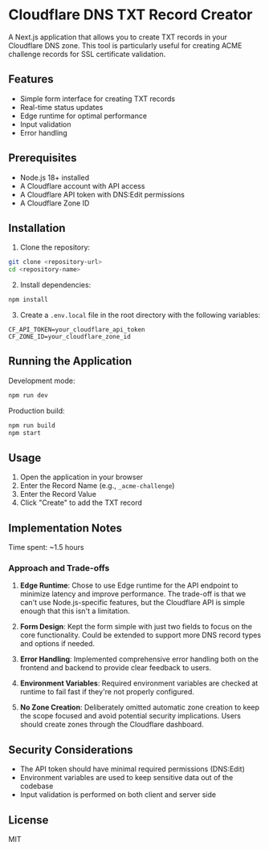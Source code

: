 # Cloudflare DNS TXT Record Creator

A Next.js application that allows you to create TXT records in your Cloudflare DNS zone. This tool is particularly useful for creating ACME challenge records for SSL certificate validation.

## Features

- Simple form interface for creating TXT records
- Real-time status updates
- Edge runtime for optimal performance
- Input validation
- Error handling

## Prerequisites

- Node.js 18+ installed
- A Cloudflare account with API access
- A Cloudflare API token with DNS:Edit permissions
- A Cloudflare Zone ID

## Installation

1. Clone the repository:
```bash
git clone <repository-url>
cd <repository-name>
```

2. Install dependencies:
```bash
npm install
```

3. Create a `.env.local` file in the root directory with the following variables:
```
CF_API_TOKEN=your_cloudflare_api_token
CF_ZONE_ID=your_cloudflare_zone_id
```

## Running the Application

Development mode:
```bash
npm run dev
```

Production build:
```bash
npm run build
npm start
```

## Usage

1. Open the application in your browser
2. Enter the Record Name (e.g., `_acme-challenge`)
3. Enter the Record Value
4. Click "Create" to add the TXT record

## Implementation Notes

Time spent: ~1.5 hours

### Approach and Trade-offs

1. **Edge Runtime**: Chose to use Edge runtime for the API endpoint to minimize latency and improve performance. The trade-off is that we can't use Node.js-specific features, but the Cloudflare API is simple enough that this isn't a limitation.

2. **Form Design**: Kept the form simple with just two fields to focus on the core functionality. Could be extended to support more DNS record types and options if needed.

3. **Error Handling**: Implemented comprehensive error handling both on the frontend and backend to provide clear feedback to users.

4. **Environment Variables**: Required environment variables are checked at runtime to fail fast if they're not properly configured.

5. **No Zone Creation**: Deliberately omitted automatic zone creation to keep the scope focused and avoid potential security implications. Users should create zones through the Cloudflare dashboard.

## Security Considerations

- The API token should have minimal required permissions (DNS:Edit)
- Environment variables are used to keep sensitive data out of the codebase
- Input validation is performed on both client and server side

## License

MIT
